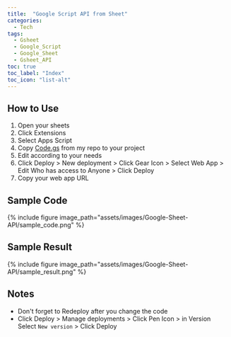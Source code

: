 ```yaml
---
title:  "Google Script API from Sheet"
categories: 
  - Tech
tags:
  - Gsheet
  - Google_Script
  - Google_Sheet
  - Gsheet_API
toc: true
toc_label: "Index"
toc_icon: "list-alt"
---
```


## How to Use
1. Open your sheets
2. Click Extensions
3. Select Apps Script
4. Copy [Code.gs](https://github.com/aarzaary/Google_Script_API/blob/main/Code.gs) from my repo to your project
5. Edit according to your needs
6. Click Deploy > New deployment > Click Gear Icon > Select Web App > Edit Who has access to Anyone > Click Deploy
7. Copy your web app URL

## Sample Code
{% include figure image_path="assets/images/Google-Sheet-API/sample_code.png" %}

## Sample Result
{% include figure image_path="assets/images/Google-Sheet-API/sample_result.png" %}

## Notes
- Don't forget to Redeploy after you change the code
- Click Deploy > Manage deployments > Click Pen Icon > in Version Select `New version` > Click Deploy
